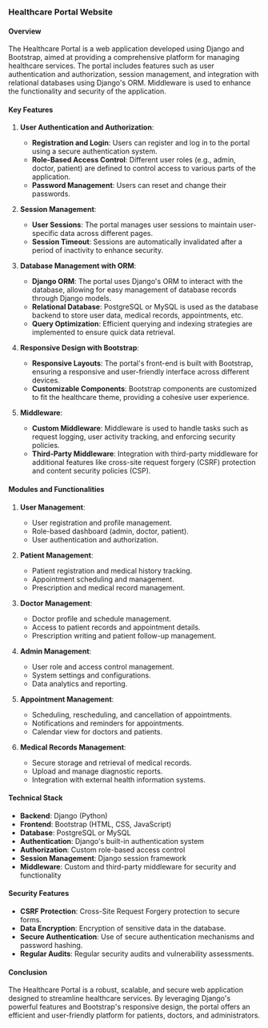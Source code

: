 ### Healthcare Portal Website

#### Overview

The Healthcare Portal is a web application developed using Django and Bootstrap, aimed at providing a comprehensive platform for managing healthcare services. The portal includes features such as user authentication and authorization, session management, and integration with relational databases using Django's ORM. Middleware is used to enhance the functionality and security of the application.

#### Key Features

1. **User Authentication and Authorization**:
    - **Registration and Login**: Users can register and log in to the portal using a secure authentication system.
    - **Role-Based Access Control**: Different user roles (e.g., admin, doctor, patient) are defined to control access to various parts of the application.
    - **Password Management**: Users can reset and change their passwords.

2. **Session Management**:
    - **User Sessions**: The portal manages user sessions to maintain user-specific data across different pages.
    - **Session Timeout**: Sessions are automatically invalidated after a period of inactivity to enhance security.

3. **Database Management with ORM**:
    - **Django ORM**: The portal uses Django's ORM to interact with the database, allowing for easy management of database records through Django models.
    - **Relational Database**: PostgreSQL or MySQL is used as the database backend to store user data, medical records, appointments, etc.
    - **Query Optimization**: Efficient querying and indexing strategies are implemented to ensure quick data retrieval.

4. **Responsive Design with Bootstrap**:
    - **Responsive Layouts**: The portal's front-end is built with Bootstrap, ensuring a responsive and user-friendly interface across different devices.
    - **Customizable Components**: Bootstrap components are customized to fit the healthcare theme, providing a cohesive user experience.

5. **Middleware**:
    - **Custom Middleware**: Middleware is used to handle tasks such as request logging, user activity tracking, and enforcing security policies.
    - **Third-Party Middleware**: Integration with third-party middleware for additional features like cross-site request forgery (CSRF) protection and content security policies (CSP).

#### Modules and Functionalities

1. **User Management**:
    - User registration and profile management.
    - Role-based dashboard (admin, doctor, patient).
    - User authentication and authorization.

2. **Patient Management**:
    - Patient registration and medical history tracking.
    - Appointment scheduling and management.
    - Prescription and medical record management.

3. **Doctor Management**:
    - Doctor profile and schedule management.
    - Access to patient records and appointment details.
    - Prescription writing and patient follow-up management.

4. **Admin Management**:
    - User role and access control management.
    - System settings and configurations.
    - Data analytics and reporting.

5. **Appointment Management**:
    - Scheduling, rescheduling, and cancellation of appointments.
    - Notifications and reminders for appointments.
    - Calendar view for doctors and patients.

6. **Medical Records Management**:
    - Secure storage and retrieval of medical records.
    - Upload and manage diagnostic reports.
    - Integration with external health information systems.

#### Technical Stack

- **Backend**: Django (Python)
- **Frontend**: Bootstrap (HTML, CSS, JavaScript)
- **Database**: PostgreSQL or MySQL
- **Authentication**: Django's built-in authentication system
- **Authorization**: Custom role-based access control
- **Session Management**: Django session framework
- **Middleware**: Custom and third-party middleware for security and functionality

#### Security Features

- **CSRF Protection**: Cross-Site Request Forgery protection to secure forms.
- **Data Encryption**: Encryption of sensitive data in the database.
- **Secure Authentication**: Use of secure authentication mechanisms and password hashing.
- **Regular Audits**: Regular security audits and vulnerability assessments.

#### Conclusion

The Healthcare Portal is a robust, scalable, and secure web application designed to streamline healthcare services. By leveraging Django's powerful features and Bootstrap's responsive design, the portal offers an efficient and user-friendly platform for patients, doctors, and administrators.
